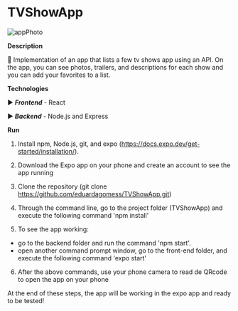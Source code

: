 # TVShowApp

![appPhoto](https://user-images.githubusercontent.com/63261217/147887654-068d8c84-576e-40cf-a866-fe6a8f8a3640.png)

**Description**

:pushpin: Implementation of an app that lists a few tv shows app using an API. On the app, you can see photos, trailers, and descriptions for each show and you can add your favorites to a list.

**Technologies**

:arrow_forward: ***Frontend*** - React 

:arrow_forward: ***Backend*** - Node.js and Express 

**Run**

1) Install npm, Node.js, git, and expo (https://docs.expo.dev/get-started/installation/).

2) Download the Expo app on your phone and create an account to see the app running

3) Clone the repository (git clone https://github.com/eduardagomess/TVShowApp.git)

4) Through the command line, go to the project folder (TVShowApp) and execute the following command 'npm install'

5) To see the app working:
- go to the backend folder and run the command 'npm start'. 
- open another command prompt window, go to the front-end folder, and execute the following command 'expo start'

6) After the above commands, use your  phone camera to read de QRcode to open the app on your phone

At the end of these steps, the app will be working in the expo app and ready to be tested!
